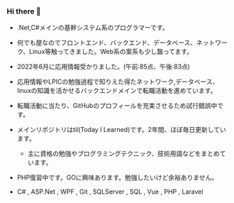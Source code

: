 ### Hi there 👋

- .Net,C#メインの基幹システム系のプログラマーです。  
- 何でも屋なのでフロントエンド、バックエンド、データベース、ネットワーク、Linux等触ってきました。Web系の案系も少し齧ってます。  

- 2022年6月に応用情報受かりました。(午前:85点、午後:83点)  
- 応用情報やLPICの勉強過程で知りえた得たネットワーク,データベース、linuxの知識を活かせるバックエンドメインで転職活動を進めています。  
- 転職活動に当たり、GitHubのプロフィールを充実させるため試行錯誤中です。  

- メインリポジトリはtil(Today I Learned)です。2年間、ほぼ毎日更新しています。  
  - 主に資格の勉強やプログラミングテクニック、技術用語などをまとめています。  
- PHP復習中です。GOに興味あります。勉強したいけど余裕ありません。  

- C# , ASP.Net , WPF , Git , SQLServer , SQL , Vue , PHP , Laravel  

<!--
**rendya2501/rendya2501** is a ✨ _special_ ✨ repository because its `README.md` (this file) appears on your GitHub profile.

Here are some ideas to get you started:

- 🔭 I’m currently working on ...
- 🌱 I’m currently learning ...
- 👯 I’m looking to collaborate on ...
- 🤔 I’m looking for help with ...
- 💬 Ask me about ...
- 📫 How to reach me: ...
- 😄 Pronouns: ...
- ⚡ Fun fact: ...
-->
